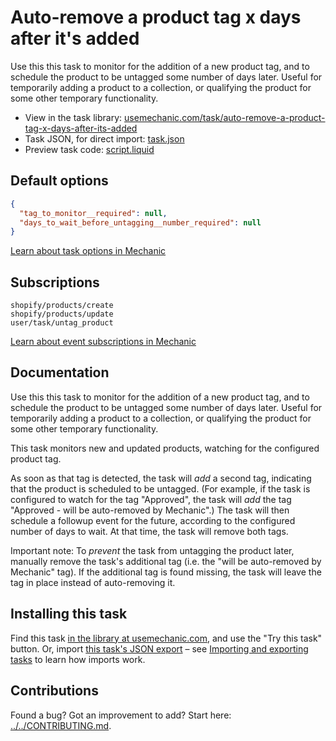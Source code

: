 # Auto-remove a product tag x days after it's added

Use this this task to monitor for the addition of a new product tag, and to schedule the product to be untagged some number of days later. Useful for temporarily adding a product to a collection, or qualifying the product for some other temporary functionality.

* View in the task library: [usemechanic.com/task/auto-remove-a-product-tag-x-days-after-its-added](https://usemechanic.com/task/auto-remove-a-product-tag-x-days-after-its-added)
* Task JSON, for direct import: [task.json](../../tasks/auto-remove-a-product-tag-x-days-after-its-added.json)
* Preview task code: [script.liquid](./script.liquid)

## Default options

```json
{
  "tag_to_monitor__required": null,
  "days_to_wait_before_untagging__number_required": null
}
```

[Learn about task options in Mechanic](https://docs.usemechanic.com/article/471-task-options)

## Subscriptions

```liquid
shopify/products/create
shopify/products/update
user/task/untag_product
```

[Learn about event subscriptions in Mechanic](https://docs.usemechanic.com/article/408-subscriptions)

## Documentation

Use this this task to monitor for the addition of a new product tag, and to schedule the product to be untagged some number of days later. Useful for temporarily adding a product to a collection, or qualifying the product for some other temporary functionality.

This task monitors new and updated products, watching for the configured product tag.

As soon as that tag is detected, the task will _add_ a second tag, indicating that the product is scheduled to be untagged. (For example, if the task is configured to watch for the tag "Approved", the task will _add_ the tag "Approved - will be auto-removed by Mechanic".) The task will then schedule a followup event for the future, according to the configured number of days to wait. At that time, the task will remove both tags.

Important note: To _prevent_ the task from untagging the product later, manually remove the task's additional tag (i.e. the "will be auto-removed by Mechanic" tag). If the additional tag is found missing, the task will leave the tag in place instead of auto-removing it.

## Installing this task

Find this task [in the library at usemechanic.com](https://usemechanic.com/task/auto-remove-a-product-tag-x-days-after-its-added), and use the "Try this task" button. Or, import [this task's JSON export](../../tasks/auto-remove-a-product-tag-x-days-after-its-added.json) – see [Importing and exporting tasks](https://docs.usemechanic.com/article/505-importing-and-exporting-tasks) to learn how imports work.

## Contributions

Found a bug? Got an improvement to add? Start here: [../../CONTRIBUTING.md](../../CONTRIBUTING.md).
